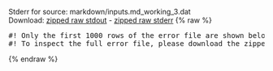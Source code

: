 Stderr for source:  markdown/inputs.md_working_3.dat   
Download: [zipped raw stdout](inputs.md_working_3.dat.plumed.stdout.txt.zip) - [zipped raw stderr](inputs.md_working_3.dat.plumed.stderr.txt.zip) 
{% raw %}
<pre>
#! Only the first 1000 rows of the error file are shown below
#! To inspect the full error file, please download the zipped raw stderr file above
</pre>
{% endraw %}
